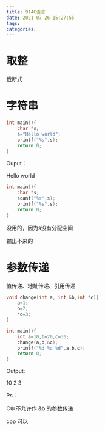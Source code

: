 ```yaml
---
title: 914C语言
date: 2021-07-26 15:27:55
tags:
categories:
---
```




# 取整

截断式



# 字符串

```c
int main(){
    char *s;
	s="Hello world";
	printf("%s",s);
    return 0;
}
```

Ouput：

Hello world



```c
int main(){
    char *s;
	scanf("%s",s);
	printf("%s",s);
    return 0;
}
```

没用的，因为s没有分配空间

输出不来的



# 参数传递

值传递、地址传递、引用传递

```c
void change(int a, int &b,int *c){
	a=1;
	b=2;
	*c=3;
}

int main(){
    int a=10,b=20,c=30;
	change(a,b,&c);
	printf("%d %d %d",a,b,c);
    return 0;
}
```

Output:

10 2 3



Ps：

C中不允许作 &b 的参数传递

cpp 可以

